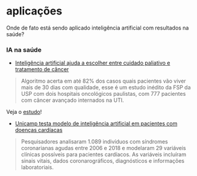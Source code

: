 # aplicações

Onde de fato está sendo aplicado inteligência artificial com resultados na saúde?

### IA na saúde

* [Inteligência artificial ajuda a escolher entre cuidado paliativo e tratamento de câncer](https://www1.folha.uol.com.br/equilibrioesaude/2019/11/inteligencia-artificial-ajuda-a-escolher-entre-cuidado-paliativo-e-tratamento-de-cancer.shtml)

> Algoritmo acerta em até 82% dos casos quais pacientes vão viver mais de 30 dias com qualidade, esse é um estudo inédito da FSP da USP com dois hospitais oncológicos paulistas, com 777 pacientes com câncer avançado internados na UTI.

Veja o [estudo](https://www.sciencedirect.com/science/article/pii/S0883944119307518)!

* [Unicamp testa modelo de inteligência artificial em pacientes com doenças cardíacas](http://www.saopaulo.sp.gov.br/ultimas-noticias/unicamp-testa-modelo-de-inteligencia-artificial-em-pacientes-com-doencas-cardiacas/)

> Pesquisadores analisaram 1.089 indivíduos com síndromes coronarianas agudas entre 2006 e 2018 e modelaram 29 variáveis clínicas possíveis para pacientes cardíacos. As variáveis incluíram sinais vitais, dados coronarográficos, diagnósticos e informações laboratoriais.

